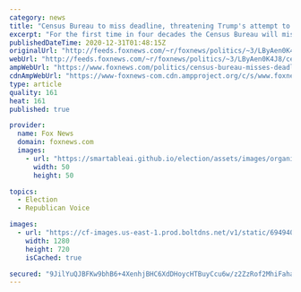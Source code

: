 ```yaml
---
category: news
title: "Census Bureau to miss deadline, threatening Trump's attempt to exclude illegal migrants from census"
excerpt: "For the first time in four decades the Census Bureau will miss their deadline on reporting apportionment figures used to divvy up congressional seats."
publishedDateTime: 2020-12-31T01:48:15Z
originalUrl: "http://feeds.foxnews.com/~r/foxnews/politics/~3/LByAen0K4J8/census-bureau-misses-deadline-threatening-trumps-plan-to-exclude-illegal-migrants-from-appropriating-congres"
webUrl: "http://feeds.foxnews.com/~r/foxnews/politics/~3/LByAen0K4J8/census-bureau-misses-deadline-threatening-trumps-plan-to-exclude-illegal-migrants-from-appropriating-congres"
ampWebUrl: "https://www.foxnews.com/politics/census-bureau-misses-deadline-threatening-trumps-plan-to-exclude-illegal-migrants-from-appropriating-congres.amp"
cdnAmpWebUrl: "https://www-foxnews-com.cdn.ampproject.org/c/s/www.foxnews.com/politics/census-bureau-misses-deadline-threatening-trumps-plan-to-exclude-illegal-migrants-from-appropriating-congres.amp"
type: article
quality: 161
heat: 161
published: true

provider:
  name: Fox News
  domain: foxnews.com
  images:
    - url: "https://smartableai.github.io/election/assets/images/organizations/foxnews.com-50x50.jpg"
      width: 50
      height: 50

topics:
  - Election
  - Republican Voice

images:
  - url: "https://cf-images.us-east-1.prod.boltdns.net/v1/static/694940094001/2846be92-1dbc-461f-b9d1-c0cad93bc68c/6d8aecbe-dd96-4dbd-bcfd-32bc43bbd6b6/1280x720/match/image.jpg"
    width: 1280
    height: 720
    isCached: true

secured: "9JilYuQJBFKw9bhB6+4XenhjBHC6XdDHoycHTBuyCcu6w/z2ZzRof2MhiFaha7zJP/aFoNfz9LwlS+0qYHrLKxfdBvJ0rVJx6McyCcp9OKuhz5MejwUZn+KFeGhhZfsZE7t7iH8grwCuqEWxU3RaYrwpjBA2J5O1/cr96ZUWJ5yXc1/5uUA3RZYBqP7tpWXQwVbCr/J+zK+cKFhM7Bt0BDZ7gpv/RyUoNnIK8VypF+YcsFTYn6GVwEMI0VDPdMXkLPkAEah8JKtsHRPcTs5Qn0bdGHtA9wGYQPs7Qfzax1HxUg2Nv/kFuQ2gPFMMACA16O+V8ZIZVgXoO8PZEKFu3YAtx4CfXS63XxNdjl9lJ7Y=;7TmKGT6zRLIFeYPRT223uw=="
---
```



